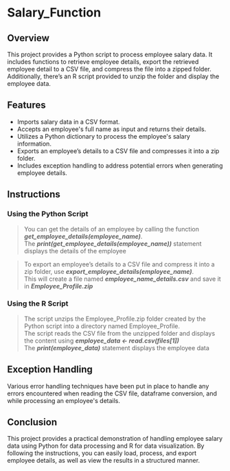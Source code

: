 # Salary_Function

## Overview
This project provides a Python script to process employee salary data. It includes functions to retrieve employee details, export the retrieved employee detail to a CSV file, and compress the file into a zipped folder. Additionally, there’s an R script provided to unzip the folder and display the employee data.

## Features
 * Imports salary data in a CSV format.
 * Accepts an employee's full name as input and returns their details.
 * Utilizes a Python dictionary to process the employee's salary information.
 * Exports an employee’s details to a CSV file and compresses it into a zip folder.
 * Includes exception handling to address potential errors when generating employee details.

## Instructions
### Using the Python Script
> You can get the details of an employee by calling the function **_get_employee_details(employee_name)_**. </br>
> The **_print(get_employee_details(employee_name))_** statement displays the details of the employee

> To export an employee’s details to a CSV file and compress it into a zip folder, use **_export_employee_details(employee_name)_**. </br>
> This will create a file named **_employee_name_details.csv_** and save it in **_Employee_Profile.zip_**


### Using the R Script
> The script unzips the Employee_Profile.zip folder created by the Python script into a directory named Employee_Profile. </br>
> The script reads the CSV file from the unzipped folder and displays the content using **_employee_data <- read.csv(files[1])_** </br>
> The **_print(employee_data)_** statement displays the employee data

## Exception Handling
Various error handling techniques have been put in place to handle any errors encountered when reading the CSV file, dataframe conversion, and while processing an employee's details.

## Conclusion
This project provides a practical demonstration of handling employee salary data using Python for data processing and R for data visualization. By following the instructions, you can easily load, process, and export employee details, as well as view the results in a structured manner.
